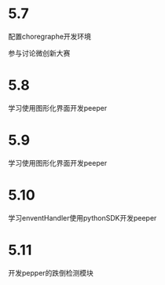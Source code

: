 # 5.7

配置choregraphe开发环境

参与讨论微创新大赛

# 5.8

学习使用图形化界面开发peeper

# 5.9

学习使用图形化界面开发peeper

# 5.10

学习enventHandler使用pythonSDK开发peeper

# 5.11

开发pepper的跌倒检测模块

